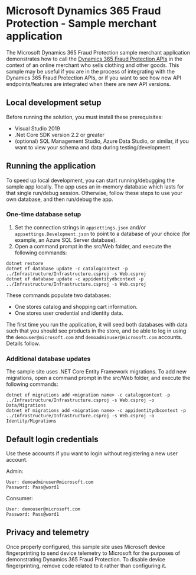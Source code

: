 # Microsoft Dynamics 365 Fraud Protection - Sample merchant application
The Microsoft Dynamics 365 Fraud Protection sample merchant application demonstrates how to call the [Dynamics 365 Fraud Protection APIs](https://apidocs.microsoft.com/services/dynamics365fraudprotection) in the context of an online merchant who sells clothing and other goods. This sample may be useful if you are in the process of integrating with the Dynamics 365 Fraud Protection APIs, or if you want to see how new API endpoints/features are integrated when there are new API versions.

## Local development setup
Before running the solution, you must install these prerequisites:

- Visual Studio 2019 
- .Net Core SDK version 2.2 or greater
- (optional) SQL Management Studio, Azure Data Studio, or similar, if you want to view your schema and data during testing/development.

## Running the application

To speed up local development, you can start running/debugging the sample app locally. The app uses an in-memory database which lasts for that single run/debug session. Otherwise, follow these steps to use your own database, and then run/debug the app.

### One-time database setup

1. Set the connection strings in `appsettings.json` and/or `appsettings.Development.json` to point to a database of your choice (for example, an Azure SQL Server database).
2. Open a command prompt in the src/Web folder, and execute the following commands:

```
dotnet restore
dotnet ef database update -c catalogcontext -p ../Infrastructure/Infrastructure.csproj -s Web.csproj
dotnet ef database update -c appidentitydbcontext -p ../Infrastructure/Infrastructure.csproj -s Web.csproj
```

These commands populate two databases:
- One stores catalog and shopping cart information.
- One stores user credential and identity data.

The first time you run the application, it will seed both databases with data such that you should see products in the store, and be able to log in using the `demouser@microsoft.com` and `demoadminuser@microsoft.com` accounts. Details follow.

### Additional database updates

The sample site uses .NET Core Entity Framework migrations. To add new migrations, open a command prompt in the src/Web folder, and execute the following commands:
```
dotnet ef migrations add <migration name> -c catalogcontext -p ../Infrastructure/Infrastructure.csproj -s Web.csproj -o Data/Migrations
dotnet ef migrations add <migration name> -c appidentitydbcontext -p ../Infrastructure/Infrastructure.csproj -s Web.csproj -o Identity/Migrations
```

## Default login credentials
Use these accounts if you want to login without registering a new user account.

Admin:
```
User: demoadminuser@microsoft.com
Password: Pass@word1
```
Consumer:
``` 
User: demouser@microsoft.com
Password: Pass@word1
```

## Privacy and telemetry

Once properly configured, this sample site uses Microsoft device fingerprinting to send device telemetry to Microsoft for the purposes of demonstrating Dynamics 365 Fraud Protection. To disable device fingerprinting, remove code related to it rather than configuring it.